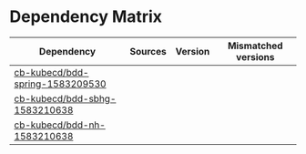 # Dependency Matrix

Dependency | Sources | Version | Mismatched versions
---------- | ------- | ------- | -------------------
[cb-kubecd/bdd-spring-1583209530](https://github.com/cb-kubecd/bdd-spring-1583209530.git) |  | []() | 
[cb-kubecd/bdd-sbhg-1583210638](https://github.com/cb-kubecd/bdd-sbhg-1583210638.git) |  | []() | 
[cb-kubecd/bdd-nh-1583210638](https://github.com/cb-kubecd/bdd-nh-1583210638.git) |  | []() | 
